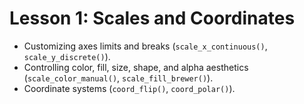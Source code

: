 # Lesson 1: Scales and Coordinates

* Customizing axes limits and breaks (`scale_x_continuous()`, `scale_y_discrete()`).
* Controlling color, fill, size, shape, and alpha aesthetics (`scale_color_manual()`, `scale_fill_brewer()`).
* Coordinate systems (`coord_flip()`, `coord_polar()`).
